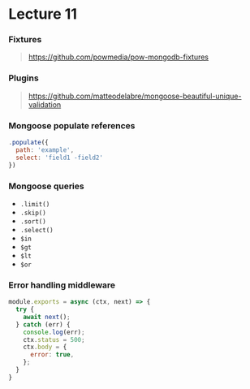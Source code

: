 # Lecture 11

### Fixtures

> https://github.com/powmedia/pow-mongodb-fixtures


### Plugins

> https://github.com/matteodelabre/mongoose-beautiful-unique-validation

###  Mongoose populate references

```js
.populate({
  path: 'example',
  select: 'field1 -field2'
})
```

### Mongoose queries

- `.limit()`
- `.skip()`
- `.sort()`
- `.select()`
- `$in`
- `$gt`
- `$lt`
- `$or`

### Error handling middleware

```js
module.exports = async (ctx, next) => {
  try {
    await next();
  } catch (err) {
    console.log(err);
    ctx.status = 500;
    ctx.body = {
      error: true,
    };
  }
}
```